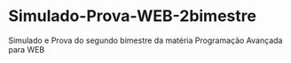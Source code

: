 # Simulado-Prova-WEB-2bimestre
Simulado e Prova do segundo bimestre da matéria Programação Avançada para WEB
